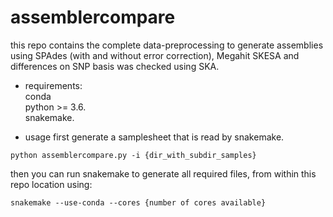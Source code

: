 # assemblercompare

this repo contains the complete data-preprocessing to generate assemblies using SPAdes (with and without error correction), Megahit SKESA
and differences on SNP basis was checked using SKA.

* requirements:  
 conda   
 python >= 3.6.  
 snakemake.  
 
* usage
first generate a samplesheet that is read by snakemake.
```
python assemblercompare.py -i {dir_with_subdir_samples}
```

then you can run snakemake to generate all required files, from within this repo location using:
```
snakemake --use-conda --cores {number of cores available}
```
